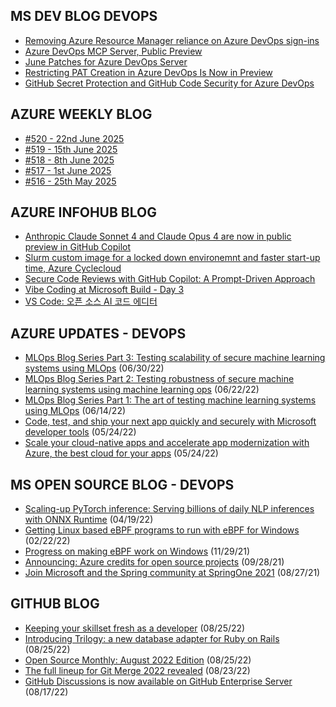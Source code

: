 ## MS DEV BLOG DEVOPS 

<!-- DEVBLOGDEVOPS:START -->
- [Removing Azure Resource Manager reliance on Azure DevOps sign-ins](https://devblogs.microsoft.com/devops/removing-azure-resource-manager-reliance-on-azure-devops-sign-ins/)
- [Azure DevOps MCP Server, Public Preview](https://devblogs.microsoft.com/devops/azure-devops-mcp-server-public-preview/)
- [June Patches for Azure DevOps Server](https://devblogs.microsoft.com/devops/june-patches-for-azure-devops-server-4/)
- [Restricting PAT Creation in Azure DevOps Is Now in Preview](https://devblogs.microsoft.com/devops/restricting-pat-creation-in-azure-devops-is-now-in-preview/)
- [GitHub Secret Protection and GitHub Code Security for Azure DevOps](https://devblogs.microsoft.com/devops/github-secret-protection-and-github-code-security-for-azure-devops/)
<!-- DEVBLOGDEVOPS:END -->


## AZURE WEEKLY BLOG

<!-- AZUREWEEKLY:START -->
- [#520 - 22nd June 2025](https://azureweekly.info/issue-520.html)
- [#519 - 15th June 2025](https://azureweekly.info/issue-519.html)
- [#518 - 8th June 2025](https://azureweekly.info/issue-518.html)
- [#517 - 1st June 2025](https://azureweekly.info/issue-517.html)
- [#516 - 25th May 2025](https://azureweekly.info/issue-516.html)
<!-- AZUREWEEKLY:END -->

## AZURE INFOHUB BLOG 

<!-- AZUREINFOHUB:START -->
- [Anthropic Claude Sonnet 4 and Claude Opus 4 are now in public preview in GitHub Copilot](https://github.blog/changelog/2025-05-22-anthropic-claude-sonnet-4-and-claude-opus-4-are-now-in-public-preview-in-github-copilot)
- [Slurm custom image for a locked down environemnt and faster start-up time, Azure Cyclecloud](https://techcommunity.microsoft.com/t5/azure-high-performance-computing/slurm-custom-image-for-a-locked-down-environemnt-and-faster/ba-p/4401547)
- [Secure Code Reviews with GitHub Copilot: A Prompt-Driven Approach](https://techcommunity.microsoft.com/t5/microsoft-developer-community/secure-code-reviews-with-github-copilot-a-prompt-driven-approach/ba-p/4413227)
- [Vibe Coding at Microsoft Build - Day 3](https://www.youtube.com/watch?v=67LKcINZTLk)
- [VS Code: 오픈 소스 AI 코드 에디터](https://techcommunity.microsoft.com/t5/microsoft-developer-community/vs-code-%EC%98%A4%ED%94%88-%EC%86%8C%EC%8A%A4-ai-%EC%BD%94%EB%93%9C-%EC%97%90%EB%94%94%ED%84%B0/ba-p/4415958)
<!-- AZUREINFOHUB:END -->


## AZURE UPDATES - DEVOPS 

<!-- AZUREUPDATES:START -->

 - [MLOps Blog Series Part 3: Testing scalability of secure machine learning systems using MLOps](https://azure.microsoft.com/blog/mlops-blog-series-part-3-testing-scalability-of-secure-machine-learning-systems-using-mlops/) (06/30/22)
 - [MLOps Blog Series Part 2: Testing robustness of secure machine learning systems using machine learning ops](https://azure.microsoft.com/blog/mlops-blog-series-part-2-testing-robustness-of-secure-machine-learning-systems-using-machine-learning-ops/) (06/22/22)
 - [MLOps Blog Series Part 1: The art of testing machine learning systems using MLOps](https://azure.microsoft.com/blog/mlops-blog-series-part-1-the-art-of-testing-machine-learning-systems-using-mlops/) (06/14/22)
 - [Code, test, and ship your next app quickly and securely with Microsoft developer tools](https://azure.microsoft.com/blog/code-test-and-ship-your-next-app-quickly-and-securely-with-microsoft-developer-tools/) (05/24/22)
 - [Scale your cloud-native apps and accelerate app modernization with Azure, the best cloud for your apps](https://azure.microsoft.com/blog/scale-your-cloudnative-apps-and-accelerate-app-modernization-with-azure-the-best-cloud-for-your-apps/) (05/24/22)
<!-- AZUREUPDATES:END -->


## MS OPEN SOURCE BLOG - DEVOPS 

<!-- MSOPENSOURCEBLOG:START -->

 - [Scaling-up PyTorch inference: Serving billions of daily NLP inferences with ONNX Runtime](https://cloudblogs.microsoft.com/opensource/2022/04/19/scaling-up-pytorch-inference-serving-billions-of-daily-nlp-inferences-with-onnx-runtime/) (04/19/22)
 - [Getting Linux based eBPF programs to run with eBPF for Windows](https://cloudblogs.microsoft.com/opensource/2022/02/22/getting-linux-based-ebpf-programs-to-run-with-ebpf-for-windows/) (02/22/22)
 - [Progress on making eBPF work on Windows](https://cloudblogs.microsoft.com/opensource/2021/11/29/progress-on-making-ebpf-work-on-windows/) (11/29/21)
 - [Announcing: Azure credits for open source projects](https://cloudblogs.microsoft.com/opensource/2021/09/28/announcing-azure-credits-for-open-source-projects/) (09/28/21)
 - [Join Microsoft and the Spring community at SpringOne 2021](https://cloudblogs.microsoft.com/opensource/2021/08/27/join-microsoft-and-the-spring-community-at-springone-2021/) (08/27/21)
<!-- MSOPENSOURCEBLOG:END -->


## GITHUB BLOG


<!-- GITHUB:START -->

 - [Keeping your skillset fresh as a developer](https://github.blog/2022-08-25-keeping-your-skillset-fresh-as-a-developer/) (08/25/22)
 - [Introducing Trilogy: a new database adapter for Ruby on Rails](https://github.blog/2022-08-25-introducing-trilogy-a-new-database-adapter-for-ruby-on-rails/) (08/25/22)
 - [Open Source Monthly: August 2022 Edition](https://github.blog/2022-08-25-open-source-monthly-august-2022-edition/) (08/25/22)
 - [The full lineup for Git Merge 2022 revealed](https://github.blog/2022-08-23-the-full-lineup-for-git-merge-2022-revealed/) (08/23/22)
 - [GitHub Discussions is now available on GitHub Enterprise Server](https://github.blog/2022-08-17-github-discussions-is-now-available-on-github-enterprise-server/) (08/17/22)
<!-- GITHUB:END -->
